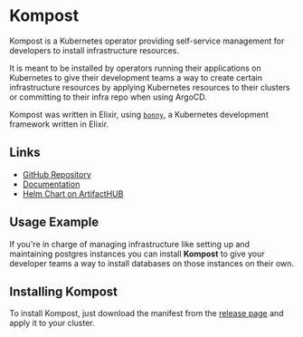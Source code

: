 # Kompost

Kompost is a Kubernetes operator providing self-service management for
developers to install infrastructure resources.

It is meant to be installed by operators running their applications on
Kubernetes to give their development teams a way to create certain
infrastructure resources by applying Kubernetes resources to their clusters or
committing to their infra repo when using ArgoCD.

Kompost was written in Elixir, using [`bonny`](https://hexdocs.pm/bonny), a Kubernetes development
framework written in Elixir.

## Links

- [GitHub Repository](https://github.com/mruoss/kompost)
- [Documentation](https://kompost.chuge.li)
- [Helm Chart on ArtifactHUB](https://artifacthub.io/packages/helm/kompost/kompost)

## Usage Example

If you're in charge of managing infrastructure like setting up and maintaining
postgres instances you can install **Kompost** to give your developer teams a
way to install databases on those instances on their own.

## Installing Kompost

To install Kompost, just download the manifest from the [release
page](https://github.com/mruoss/kompost/releases) and apply it to your cluster.
